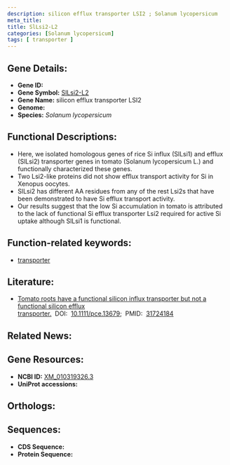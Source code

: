 ```yaml
---
description: silicon efflux transporter LSI2 ; Solanum lycopersicum
meta_title:
title: SlLsi2-L2
categories: [Solanum lycopersicum]
tags: [ transporter ]
---
```


## Gene Details:
- **Gene ID:** []()
- **Gene Symbol:** <u>SlLsi2-L2</u>
- **Gene Name:** silicon efflux transporter LSI2
- **Genome:** []()
- **Species:** *Solanum lycopersicum*

## Functional Descriptions:
   - Here, we isolated homologous genes of rice Si influx (SlLsi1) and efflux (SlLsi2) transporter genes in tomato (Solanum lycopersicum L.) and functionally characterized these genes.
   - Two Lsi2-like proteins did not show efflux transport activity for Si in Xenopus oocytes.
   - SlLsi2 has different AA residues from any of the rest Lsi2s that have been demonstrated to have Si efflux transport activity.
   - Our results suggest that the low Si accumulation in tomato is attributed to the lack of functional Si efflux transporter Lsi2 required for active Si uptake although SlLsi1 is functional.

## Function-related keywords:
   - [transporter](/tags/transporter/)

## Literature:
   - [Tomato roots have a functional silicon influx transporter but not a functional silicon efflux transporter.](https://doi.org/10.1111/pce.13679)&nbsp;&nbsp;DOI:&nbsp;&nbsp;[10.1111/pce.13679](https://doi.org/10.1111/pce.13679);&nbsp;&nbsp;PMID:&nbsp;&nbsp;[31724184](https://pubmed.ncbi.nlm.nih.gov/31724184/)

## Related News:

## Gene Resources:
- **NCBI ID:**  [XM_010319326.3](https://www.ncbi.nlm.nih.gov/gene/?term=XM_010319326.3)
- **UniProt accessions:**  [](https://www.uniprot.org/uniprotkb//entry)

## Orthologs:

## Sequences:
- **CDS Sequence:**
- **Protein Sequence:**
